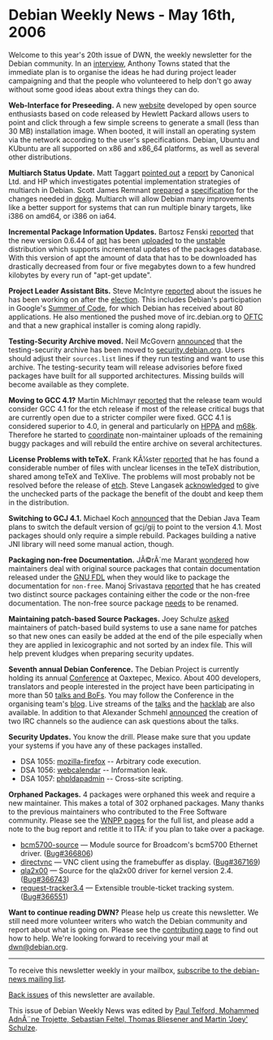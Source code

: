 
Debian Weekly News - May 16th, 2006
===================================


Welcome to this year's 20th issue of DWN, the weekly newsletter for the
Debian community. In an [interview](http://www.linux.com/article.pl?sid=06/04/11/1818237),
Anthony Towns stated that the immediate plan is to organise the ideas he had
during project leader campaigning and that the people who volunteered to help
don't go away without some good ideas about extra things they can do.


**Web-Interface for Preseeding.**
A new [website](http://instalinux.com/) developed by open
source enthusiasts based on code released by Hewlett Packard allows
users to point and click through a few simple screens to generate a
small (less than 30 MB) installation image. When booted, it will
install an operating system via the network according to the user's
specifications. Debian, Ubuntu and KUbuntu are all supported on x86
and x86\_64 platforms, as well as several other distributions.


**Multiarch Status Update.** Matt Taggart [pointed
out](https://lists.debian.org/debian-devel/2006/05/msg00290.html) a [report](http://multiarch.alioth.debian.org/multiarch-hp-report.pdf)
by Canonical Ltd. and HP which investigates potential implementation
strategies of multiarch in Debian. Scott James Remnant
[prepared](https://lists.debian.org/debian-devel/2006/05/msg00290.html) a [specification](http://multiarch.alioth.debian.org/dpkg2.pdf)
for the changes needed in [dpkg](https://packages.debian.org/dpkg).
Multiarch will allow Debian many
improvements like a better support for systems that can run multiple
binary targets, like i386 on amd64, or i386 on ia64.


**Incremental Package Information Updates.** Bartosz Fenski [reported](http://jabba.pl/fEnIo/id/9350) that the new version 0.6.44
of [apt](https://packages.debian.org/unstable/admin/apt) has been
[uploaded](https://lists.debian.org/debian-devel-changes/2006/05/msg00542.html) to the [unstable](https://www.debian.org/releases/unstable/)
distribution which supports incremental updates of the
packages database. With this version of apt the amount of data that has
to be downloaded has drastically decreased from four or five megabytes
down to a few hundred kilobytes by every run of "apt-get update".


**Project Leader Assistant Bits.** Steve McIntyre [reported](https://lists.debian.org/debian-devel-announce/2006/05/msg00003.html) about the issues he has been working on after the [election](https://www.debian.org/vote/2006/vote_002). This includes Debian's
participation in Google's [Summer of
Code](http://code.google.com/soc/), for which Debian has received about 80 applications. He also
mentioned the pushed move of irc.debian.org to [OFTC](http://www.oftc.net/) and that a new graphical installer is
coming along rapidly.


**Testing-Security Archive moved.** Neil McGovern [announced](https://lists.debian.org/debian-devel-announce/2006/05/msg00006.html) that the testing-security archive has been moved to [security.debian.org](http://security.debian.org/). Users should
adjust their `sources.list` lines if they run testing and want to
use this archive. The testing-security team will release advisories before
fixed packages have built for all supported architectures. Missing builds will
become available as they complete.


**Moving to GCC 4.1?** Martin Michlmayr [reported](https://lists.debian.org/debian-devel-announce/2006/05/msg00005.html) that the release team would consider GCC 4.1 for the etch release
if most of the release critical bugs that are currently open due to a stricter
compiler were fixed. GCC 4.1 is considered superior to 4.0, in general and
particularly on [HPPA](https://www.debian.org/ports/hppa/) and [m68k](https://www.debian.org/ports/m68k/). Therefore he started to [coordinate](https://bugs.debian.org/366820) non-maintainer uploads of
the remaining buggy packages and will rebuild the entire archive on several
architectures.


**License Problems with teTeX.** Frank KÃ¼ster [reported](https://lists.debian.org/debian-release/2006/05/msg00028.html)
that he has found a considerable number of files with unclear
licenses in the teTeX distribution, shared among teTeX and TeXlive. The
problems will most probably not be resolved before the release of [etch](https://www.debian.org/releases/etch/). Steve Langasek [acknowledged](https://lists.debian.org/debian-release/2006/05/msg00045.html) to give the unchecked parts of the package the benefit of the
doubt and keep them in the distribution.


**Switching to GCJ 4.1.** Michael Koch [announced](https://lists.debian.org/debian-devel-announce/2006/05/msg00008.html) that the Debian Java Team plans to switch the default version of
gcj/gij to point to the version 4.1. Most packages should only require a
simple rebuild. Packages building a native JNI library will need some manual
action, though.


**Packaging non-free Documentation.** JÃ©rÃ´me Marant [wondered](https://lists.debian.org/debian-devel/2006/03/msg01061.html)
how maintainers deal with original source packages that contain documentation
released under the [GNU FDL](https://www.gnu.org/copyleft/fdl.html)
when they would like to package the documentation for `non-free`.
Manoj Srivastava [reported](https://lists.debian.org/debian-devel/2006/03/msg01063.html)
that he has created two distinct source packages containing either the code or
the non-free documentation. The non-free source package [needs](https://lists.debian.org/debian-devel/2006/03/msg01072.html) to
be renamed.


**Maintaining patch-based Source Packages.** Joey Schulze [asked](http://www.infodrom.org/~joey/log/?200604291154) maintainers
of patch-based build systems to use a sane name for patches so that new ones
can easily be added at the end of the pile especially when they are applied in
lexicographic and not sorted by an index file. This will help prevent kludges
when preparing security updates.


**Seventh annual Debian Conference.**
The Debian Project is currently holding its annual [Conference](https://www.debian.org/events/2006/0514-debconf) at
Oaxtepec, Mexico. About 400 developers, translators and people interested
in the project have been participating in more than 50 [talks and
BoFs](https://wiki.debian.org/Debconf6TalkSchedule). You may follow the Conference in the organising team's
[blog](https://debconf6.debconf.org/blog/). Live streams of
the [talks](http://video.debconf.org:8000/tower.ogg) and the
[hacklab](http://video.debconf.org:8000/hacklab.ogg) are also
available. In addition to that Alexander Schmehl [announced](https://debconf6.debconf.org/blog/debconf6/as-ask-questions-while-watching-the-stream.html) the creation of two IRC channels so the audience can
ask questions about the talks.


**Security Updates.** You know the drill. Please make sure
that you update your systems if you have any of these packages installed.


* DSA 1055: [mozilla-firefox](https://www.debian.org/security/2006/dsa-1055) --
 Arbitrary code execution.
* DSA 1056: [webcalendar](https://www.debian.org/security/2006/dsa-1056) --
 Information leak.
* DSA 1057: [phpldapadmin](https://www.debian.org/security/2006/dsa-1057) --
 Cross-site scripting.


**Orphaned Packages.** 4 packages were orphaned this week and
require a new maintainer. This makes a total of 302 orphaned packages. Many
thanks to the previous maintainers who contributed to the Free Software
community. Please see the [WNPP pages](https://www.debian.org/devel/wnpp/) for
the full list, and please add a note to the bug report and retitle it to ITA:
if you plan to take over a package.


* [bcm5700-source](https://packages.debian.org/unstable/net/bcm5700-source)
 — Module source for Broadcom's bcm5700 Ethernet driver.
 ([Bug#366806](https://bugs.debian.org/366806))
* [directvnc](https://packages.debian.org/unstable/misc/directvnc)
 — VNC client using the framebuffer as display.
 ([Bug#367169](https://bugs.debian.org/367169))
* [qla2x00](https://packages.debian.org/unstable/net/qla2x00-source)
 — Source for the qla2x00 driver for kernel version 2.4.
 ([Bug#366743](https://bugs.debian.org/366743))
* [request-tracker3.4](https://packages.debian.org/unstable/misc/request-tracker3.4)
 — Extensible trouble-ticket tracking system.
 ([Bug#366551](https://bugs.debian.org/366551))


**Want to continue reading DWN?** Please help us create this
newsletter. We still need more volunteer writers who watch the Debian
community and report about what is going on. Please see the [contributing page](https://www.debian.org/News/weekly/contributing) to find out how
to help. We're looking forward to receiving your mail at [dwn@debian.org](mailto:dwn@debian.org).




---



 To receive this newsletter weekly in your mailbox, [subscribe to the debian-news mailing list](https://lists.debian.org/debian-news/).



[Back issues](https://www.debian.org/News/weekly/) of this newsletter are available.



This issue of Debian Weekly News was edited by [Paul Telford, Mohammed AdnÃ¨ne Trojette, Sebastian Feltel, Thomas Bliesener and Martin 'Joey' Schulze](mailto:dwn@debian.org).




